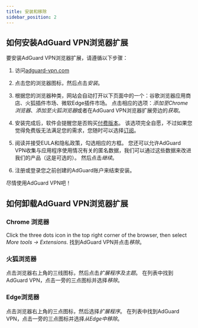 ```yaml
---
title: 安装和移除
sidebar_position: 2
---
```


## 如何安装AdGuard VPN浏览器扩展

要安装AdGuard VPN浏览器扩展，请遵循以下步骤：

1. 访问[adguard-vpn.com](https://adguard-vpn.com/browser-extension/overview.html)

2. 点击您的浏览器图标，然后点击*安装*。

3. 根据您的浏览器种类，网站会自动打开以下页面中的一个：谷歌浏览器应用商店、火狐插件市场、微软Edge插件市场。 点击相应的选项：*添加至Chrome浏览器*、*添加至火狐浏览器*或者在AdGuard VPN浏览器扩展旁边的*获取*。

4. 安装完成后，软件会提醒您是否购买[付费版本](https://adguard-vpn.com/thankyou.html)。 该选项完全自愿，不过如果您觉得免费版无法满足您的需求，您随时可以选择[订阅](/general/subscription.md)。

4. 阅读并接受EULA和隐私政策，勾选相应的方框。 您还可以允许AdGuard VPN收集与应用程序使用情况有关的匿名数据，我们可以通过这些数据来改进我们的产品（这是可选的）。 然后点击*继续*。

5. 注册或登录您之前创建的AdGuard账户来结束安装。

尽情使用AdGuard VPN吧！

## 如何卸载AdGuard VPN浏览器扩展

### Chrome 浏览器

Click the three dots icon in the top right corner of the browser, then select *More tools → Extensions*. 找到AdGuard VPN并点击*移除*。

### 火狐浏览器

点击浏览器右上角的三线图标，然后点击*扩展程序及主题*。 在列表中找到AdGuard VPN，点击一旁的三点图标并选择*移除*。

### Edge浏览器

点击浏览器右上角的三点图标，然后选择*扩展程序*。 在列表中找到AdGuard VPN，点击一旁的三点图标并选择*从Edge中移除*。